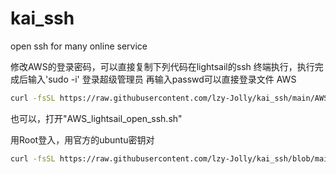 # kai_ssh
open ssh for many online service

修改AWS的登录密码，可以直接复制下列代码在lightsail的ssh 终端执行，执行完成后输入'sudo -i' 登录超级管理员 再输入passwd可以直接登录文件
AWS

```sh
curl -fsSL https://raw.githubusercontent.com/lzy-Jolly/kai_ssh/main/AWS_lightsail_open_ssh.sh | sudo bash

```
也可以，打开"AWS_lightsail_open_ssh.sh"

用Root登入，用官方的ubuntu密钥对

```sh
curl -fsSL https://raw.githubusercontent.com/lzy-Jolly/kai_ssh/blob/main/AWS_lightsail_root_key_login.sh | sudo bash
```
